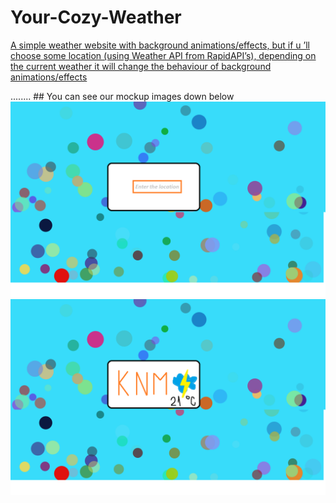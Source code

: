 # Your-Cozy-Weather

<p><u> A simple weather website with background animations/effects, but if u ’ll choose some location (using Weather API from RapidAPI’s), depending on the current weather it will change the behaviour of background animations/effects </u></p>
........ ## You can see our mockup images down below

<img src="first img.png"/>
<img src="second img.png"/>
